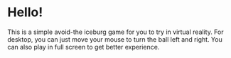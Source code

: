 # Hello!

This is a simple avoid-the iceburg game for you to try in virtual reality. For desktop, you can just move your mouse to turn the ball left and right. You can also play in full screen to get better experience.
